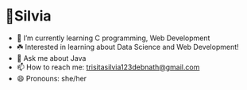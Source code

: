 <h1>👾Silvia</h1>

- 🌱 I’m currently learning C programming, Web Development
- ☘️ Interested in learning about Data Science and Web Development! 
- 💬 Ask me about Java
- 📫 How to reach me: trisitasilvia123debnath@gmail.com
- 😄 Pronouns: she/her

